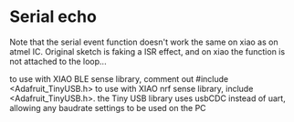 # Serial echo

Note that the serial event function doesn't work the same on xiao as on atmel IC. Original sketch is faking a ISR effect, and on xiao the function is not attached to the loop...

to use with XIAO BLE sense library, comment out #include <Adafruit_TinyUSB.h>
to use with XIAO nrf sense library, include <Adafruit_TinyUSB.h>.
the Tiny USB library uses usbCDC instead of uart, allowing any baudrate settings to be used on the PC
